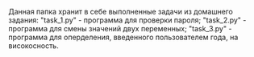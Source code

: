 Данная папка хранит в себе выполненные задачи из домашнего задания:
"task_1.py" - программа для проверки пароля;
"task_2.py" - программа для смены значений двух переменных;
"task_3.py" - программа для оперделения, введенного пользователем года, на високосность.

